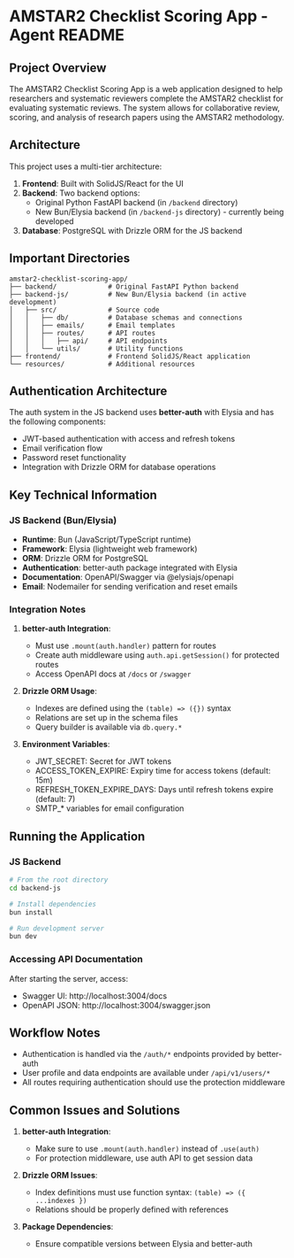 # AMSTAR2 Checklist Scoring App - Agent README

## Project Overview

The AMSTAR2 Checklist Scoring App is a web application designed to help researchers and systematic reviewers complete the AMSTAR2 checklist for evaluating systematic reviews. The system allows for collaborative review, scoring, and analysis of research papers using the AMSTAR2 methodology.

## Architecture

This project uses a multi-tier architecture:

1. **Frontend**: Built with SolidJS/React for the UI
2. **Backend**: Two backend options:
   - Original Python FastAPI backend (in `/backend` directory)
   - New Bun/Elysia backend (in `/backend-js` directory) - currently being developed
3. **Database**: PostgreSQL with Drizzle ORM for the JS backend

## Important Directories

```
amstar2-checklist-scoring-app/
├── backend/             # Original FastAPI Python backend
├── backend-js/          # New Bun/Elysia backend (in active development)
│   ├── src/             # Source code
│   │   ├── db/          # Database schemas and connections
│   │   ├── emails/      # Email templates
│   │   ├── routes/      # API routes
│   │   │   ├── api/     # API endpoints
│   │   └── utils/       # Utility functions
├── frontend/            # Frontend SolidJS/React application
└── resources/           # Additional resources
```

## Authentication Architecture

The auth system in the JS backend uses **better-auth** with Elysia and has the following components:

- JWT-based authentication with access and refresh tokens
- Email verification flow
- Password reset functionality
- Integration with Drizzle ORM for database operations

## Key Technical Information

### JS Backend (Bun/Elysia)

- **Runtime**: Bun (JavaScript/TypeScript runtime)
- **Framework**: Elysia (lightweight web framework)
- **ORM**: Drizzle ORM for PostgreSQL
- **Authentication**: better-auth package integrated with Elysia
- **Documentation**: OpenAPI/Swagger via @elysiajs/openapi
- **Email**: Nodemailer for sending verification and reset emails

### Integration Notes

1. **better-auth Integration**:
   - Must use `.mount(auth.handler)` pattern for routes
   - Create auth middleware using `auth.api.getSession()` for protected routes
   - Access OpenAPI docs at `/docs` or `/swagger`

2. **Drizzle ORM Usage**:
   - Indexes are defined using the `(table) => ({})` syntax
   - Relations are set up in the schema files
   - Query builder is available via `db.query.*`

3. **Environment Variables**:
   - JWT_SECRET: Secret for JWT tokens
   - ACCESS_TOKEN_EXPIRE: Expiry time for access tokens (default: 15m)
   - REFRESH_TOKEN_EXPIRE_DAYS: Days until refresh tokens expire (default: 7)
   - SMTP\_\* variables for email configuration

## Running the Application

### JS Backend

```bash
# From the root directory
cd backend-js

# Install dependencies
bun install

# Run development server
bun dev
```

### Accessing API Documentation

After starting the server, access:

- Swagger UI: http://localhost:3004/docs
- OpenAPI JSON: http://localhost:3004/swagger.json

## Workflow Notes

- Authentication is handled via the `/auth/*` endpoints provided by better-auth
- User profile and data endpoints are available under `/api/v1/users/*`
- All routes requiring authentication should use the protection middleware

## Common Issues and Solutions

1. **better-auth Integration**:
   - Make sure to use `.mount(auth.handler)` instead of `.use(auth)`
   - For protection middleware, use auth API to get session data

2. **Drizzle ORM Issues**:
   - Index definitions must use function syntax: `(table) => ({ ...indexes })`
   - Relations should be properly defined with references

3. **Package Dependencies**:
   - Ensure compatible versions between Elysia and better-auth
